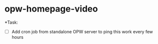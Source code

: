 # opw-homepage-video

*Task:
- [ ] Add cron job from standalone OPW server to ping this work every few hours